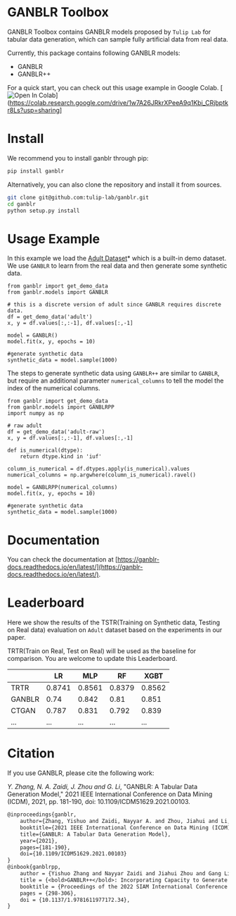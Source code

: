 # GANBLR Toolbox

GANBLR Toolbox contains GANBLR models proposed by `Tulip Lab` for tabular data generation, which can sample fully artificial data from real data.

Currently, this package contains following GANBLR models:

- GANBLR
- GANBLR++

For a quick start, you can check out this usage example in Google Colab. [![Open In Colab](https://colab.research.google.com/assets/colab-badge.svg)](https://colab.research.google.com/drive/1w7A26JRkrXPeeA9q1Kbi_CRjbptkr8Ls?usp=sharing]

# Install

We recommend you to install ganblr through pip:

```bash
pip install ganblr
```

Alternatively, you can also clone the repository and install it from sources.

```bash
git clone git@github.com:tulip-lab/ganblr.git
cd ganblr
python setup.py install
```

# Usage Example

In this example we load the [Adult Dataset](https://archive.ics.uci.edu/ml/datasets/Adult)* which is a built-in demo dataset. We use `GANBLR` to learn from the real data and then generate some synthetic data.

```python3
from ganblr import get_demo_data
from ganblr.models import GANBLR

# this is a discrete version of adult since GANBLR requires discrete data.
df = get_demo_data('adult')
x, y = df.values[:,:-1], df.values[:,-1]

model = GANBLR()
model.fit(x, y, epochs = 10)

#generate synthetic data
synthetic_data = model.sample(1000)
```

The steps to generate synthetic data using `GANBLR++` are similar to `GANBLR`, but require an additional parameter `numerical_columns` to tell the model the index of the numerical columns.

```python3
from ganblr import get_demo_data
from ganblr.models import GANBLRPP
import numpy as np

# raw adult
df = get_demo_data('adult-raw')
x, y = df.values[:,:-1], df.values[:,-1]

def is_numerical(dtype):
    return dtype.kind in 'iuf'

column_is_numerical = df.dtypes.apply(is_numerical).values
numerical_columns = np.argwhere(column_is_numerical).ravel()

model = GANBLRPP(numerical_columns)
model.fit(x, y, epochs = 10)

#generate synthetic data
synthetic_data = model.sample(1000)
```

# Documentation

You can check the documentation at [https://ganblr-docs.readthedocs.io/en/latest/](https://ganblr-docs.readthedocs.io/en/latest/).
# Leaderboard

Here we show the results of the TSTR(Training on Synthetic data, Testing on Real data) evaluation on `Adult` dataset based on the experiments in our paper. 

TRTR(Train on Real, Test on Real) will be used as the baseline for comparison. You are welcome to update this Leaderboard.

|          | LR     | MLP    | RF     | XGBT   |
|----------|--------|--------|--------|--------|
| TRTR     | 0.8741 | 0.8561 | 0.8379 | 0.8562 |
| GANBLR   | 0.74   | 0.842  | 0.81   | 0.851  |
| CTGAN    | 0.787  | 0.831  | 0.792  | 0.839  |
| ...      | ...    | ...    | ...    | ...    |

# Citation
If you use GANBLR, please cite the following work:

*Y. Zhang, N. A. Zaidi, J. Zhou and G. Li*, "GANBLR: A Tabular Data Generation Model," 2021 IEEE International Conference on Data Mining (ICDM), 2021, pp. 181-190, doi: 10.1109/ICDM51629.2021.00103.

```LaTeX
@inproceedings{ganblr,
    author={Zhang, Yishuo and Zaidi, Nayyar A. and Zhou, Jiahui and Li, Gang},  
    booktitle={2021 IEEE International Conference on Data Mining (ICDM)},   
    title={GANBLR: A Tabular Data Generation Model},   
    year={2021},  
    pages={181-190},  
    doi={10.1109/ICDM51629.2021.00103}
}
@inbook{ganblrpp,
    author = {Yishuo Zhang and Nayyar Zaidi and Jiahui Zhou and Gang Li},
    title = {<bold>GANBLR++</bold>: Incorporating Capacity to Generate Numeric Attributes and Leveraging Unrestricted Bayesian Networks},
    booktitle = {Proceedings of the 2022 SIAM International Conference on Data Mining (SDM)},
    pages = {298-306},
    doi = {10.1137/1.9781611977172.34},
}
```
